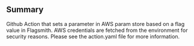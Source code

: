 ## Summary
Github Action that sets a parameter in AWS param store based on a flag value in Flagsmith. 
AWS credentials are fetched from the environment for security reasons. 
Please see the action.yaml file for more information.